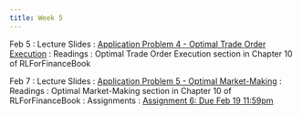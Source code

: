 ```yaml
---
title: Week 5
---
```


Feb 5
: Lecture Slides
  : [Application Problem 4 - Optimal Trade Order Execution](https://github.com/coverdrive/technical-documents/blob/master/finance/cme241/Tour-OrderBook.pdf)
: Readings
  : Optimal Trade Order Execution section in Chapter 10 of RLForFinanceBook	

Feb 7
: Lecture Slides
  : [Application Problem 5 - Optimal Market-Making](https://github.com/coverdrive/technical-documents/blob/master/finance/cme241/Tour-OrderBook.pdf)
: Readings
  : Optimal Market-Making section in Chapter 10 of RLForFinanceBook	
: Assignments
  : [Assignment 6: Due Feb 19 11:59pm](https://github.com/coverdrive/technical-documents/blob/master/finance/cme241/assignments/Winter2024/assignment6.ipynb)
